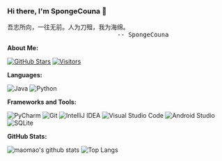 ### Hi there, I'm SpongeCouna 👋

<pre>
吾志所向，一往无前。人为刀殂，我为海绵。
                              -- SpongeCouna
</pre>

**About Me:**

[![GitHub Stars](https://img.shields.io/github/stars/SpCoGov?color=2da44e&label=GitHub%20Stars&logo=Github)](https://github.com/SpCoGov)
[![Visitors](https://visitor-badge.laobi.icu/badge?page_id=SpCoGov.SpCoGov)](https://github.com/SpCoGov)

**Languages:**

![Java](https://img.shields.io/badge/Java-5e7b92?logo=java&logoColor=fff)
![Python](https://img.shields.io/badge/Python-3776AB?logo=python&logoColor=fff)

**Frameworks and Tools:**

![PyCharm](https://img.shields.io/badge/PyCharm-000000?logo=PyCharm&logoColor=fff)
![Git](https://img.shields.io/badge/Git-F05032?logo=Git&logoColor=fff)
![IntelliJ IDEA](https://img.shields.io/badge/IntelliJ%20IDEA-088bf9?logo=intellijidea)
![Visual Studio Code](https://img.shields.io/badge/VS%20CODE-007ACC?logo=VisualStudioCode&logoColor=fff)
![Android Studio](https://img.shields.io/badge/Android%20Studio-3DDC84?logo=androidstudio&logoColor=fff)
![SQLite](https://img.shields.io/badge/SQLite-003B57?logo=sqlite&logoColor=fff)

**GitHub Stats:**

![maomao's github stats](https://github-readme-stats.vercel.app/api?username=SpCoGov&show_icons=true&hide_title=true&count_private=true)
![Top Langs](https://github-readme-stats.vercel.app/api/top-langs/?username=SpCoGov&layout=compact)
